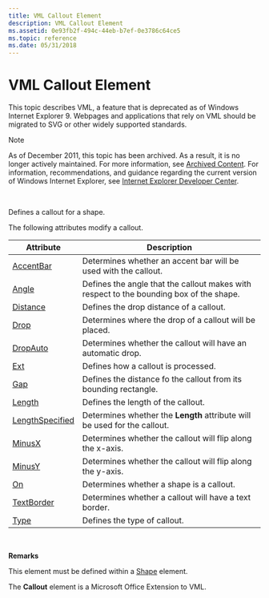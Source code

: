 ```yaml
---
title: VML Callout Element
description: VML Callout Element
ms.assetid: 0e93fb2f-494c-44eb-b7ef-0e3786c64ce5
ms.topic: reference
ms.date: 05/31/2018
---
```


# VML Callout Element

This topic describes VML, a feature that is deprecated as of Windows Internet Explorer 9. Webpages and applications that rely on VML should be migrated to SVG or other widely supported standards.

> [!Note]  
> As of December 2011, this topic has been archived. As a result, it is no longer actively maintained. For more information, see [Archived Content](/previous-versions/windows/internet-explorer/ie-developer/). For information, recommendations, and guidance regarding the current version of Windows Internet Explorer, see [Internet Explorer Developer Center](https://msdn.microsoft.com/ie/).

 

Defines a callout for a shape.

The following attributes modify a callout.



| Attribute                                                        | Description                                                                             |
|------------------------------------------------------------------|-----------------------------------------------------------------------------------------|
| [AccentBar](msdn-online-vml-accentbar-attribute.md)             | Determines whether an accent bar will be used with the callout.                         |
| [Angle](angle-attribute--callout--vml.md)                       | Defines the angle that the callout makes with respect to the bounding box of the shape. |
| [Distance](msdn-online-vml-distance-attribute.md)               | Defines the drop distance of a callout.                                                 |
| [Drop](msdn-online-vml-drop-attribute.md)                       | Determines where the drop of a callout will be placed.                                  |
| [DropAuto](msdn-online-vml-dropauto-attribute.md)               | Determines whether the callout will have an automatic drop.                             |
| [Ext](ext-attribute--callout--vml.md)                           | Defines how a callout is processed.                                                     |
| [Gap](msdn-online-vml-gap-attribute.md)                         | Defines the distance fo the callout from its bounding rectangle.                        |
| [Length](msdn-online-vml-length-attribute.md)                   | Defines the length of the callout.                                                      |
| [LengthSpecified](msdn-online-vml-lengthspecified-attribute.md) | Determines whether the **Length** attribute will be used for the callout.               |
| [MinusX](msdn-online-vml-minusx-attribute.md)                   | Determines whether the callout will flip along the x-axis.                              |
| [MinusY](msdn-online-vml-minusy-attribute.md)                   | Determines whether the callout will flip along the y-axis.                              |
| [On](on-attribute--callout--vml.md)                             | Determines whether a shape is a callout.                                                |
| [TextBorder](msdn-online-vml-textborder-attribute.md)           | Determines whether a callout will have a text border.                                   |
| [Type](type-attribute--callout--vml.md)                         | Defines the type of callout.                                                            |



 

**Remarks**

This element must be defined within a [Shape](shape-element--vml.md) element.

The **Callout** element is a Microsoft Office Extension to VML.

 

 
